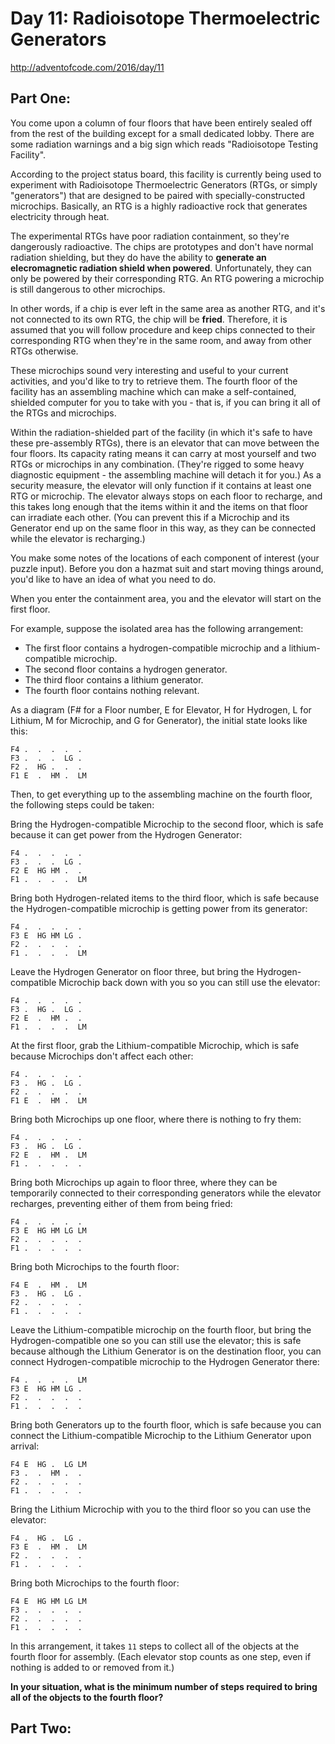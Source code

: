 # Day 11: Radioisotope Thermoelectric Generators
http://adventofcode.com/2016/day/11

## Part One:
You come upon a column of four floors that have been entirely sealed off from
the rest of the building except for a small dedicated lobby. There are some
radiation warnings and a big sign which reads "Radioisotope Testing Facility".

According to the project status board, this facility is currently being used
to experiment with Radioisotope Thermoelectric Generators (RTGs, or simply
"generators") that are designed to be paired with specially-constructed
microchips. Basically, an RTG is a highly radioactive rock that generates
electricity through heat.

The experimental RTGs have poor radiation containment, so they're dangerously
radioactive. The chips are prototypes and don't have normal radiation
shielding, but they do have the ability to **generate an elecromagnetic
radiation shield when powered**. Unfortunately, they can only be powered by
their corresponding RTG. An RTG powering a microchip is still dangerous to
other microchips.

In other words, if a chip is ever left in the same area as another RTG, and
it's not connected to its own RTG, the chip will be **fried**. Therefore, it
is assumed that you will follow procedure and keep chips connected to their
corresponding RTG when they're in the same room, and away from other RTGs
otherwise.

These microchips sound very interesting and useful to your current activities,
and you'd like to try to retrieve them. The fourth floor of the facility has
an assembling machine which can make a self-contained, shielded computer for
you to take with you - that is, if you can bring it all of the RTGs and
microchips.

Within the radiation-shielded part of the facility (in which it's safe to have
these pre-assembly RTGs), there is an elevator that can move between the four
floors. Its capacity rating means it can carry at most yourself and two RTGs
or microchips in any combination. (They're rigged to some heavy diagnostic
equipment - the assembling machine will detach it for you.) As a security
measure, the elevator will only function if it contains at least one RTG or
microchip. The elevator always stops on each floor to recharge, and this takes
long enough that the items within it and the items on that floor can irradiate
each other. (You can prevent this if a Microchip and its Generator end up on
the same floor in this way, as they can be connected while the elevator is
recharging.)

You make some notes of the locations of each component of interest (your
puzzle input). Before you don a hazmat suit and start moving things around,
you'd like to have an idea of what you need to do.

When you enter the containment area, you and the elevator will start on the
first floor.

For example, suppose the isolated area has the following arrangement:

- The first floor contains a hydrogen-compatible microchip and a lithium-
  compatible microchip.
- The second floor contains a hydrogen generator.
- The third floor contains a lithium generator.
- The fourth floor contains nothing relevant.

As a diagram (F# for a Floor number, E for Elevator, H for Hydrogen, L for
Lithium, M for Microchip, and G for Generator), the initial state looks like
this:

    F4 .  .  .  .  .
    F3 .  .  .  LG .
    F2 .  HG .  .  .
    F1 E  .  HM .  LM

Then, to get everything up to the assembling machine on the fourth floor, the
following steps could be taken:

Bring the Hydrogen-compatible Microchip to the second floor, which is safe
because it can get power from the Hydrogen Generator:

    F4 .  .  .  .  .
    F3 .  .  .  LG .
    F2 E  HG HM .  .
    F1 .  .  .  .  LM

Bring both Hydrogen-related items to the third floor, which is safe because
the Hydrogen-compatible microchip is getting power from its generator:

    F4 .  .  .  .  .
    F3 E  HG HM LG .
    F2 .  .  .  .  .
    F1 .  .  .  .  LM

Leave the Hydrogen Generator on floor three, but bring the Hydrogen-compatible
Microchip back down with you so you can still use the elevator:

    F4 .  .  .  .  .
    F3 .  HG .  LG .
    F2 E  .  HM .  .
    F1 .  .  .  .  LM

At the first floor, grab the Lithium-compatible Microchip, which is safe
because Microchips don't affect each other:

    F4 .  .  .  .  .
    F3 .  HG .  LG .
    F2 .  .  .  .  .
    F1 E  .  HM .  LM

Bring both Microchips up one floor, where there is nothing to fry them:

    F4 .  .  .  .  .
    F3 .  HG .  LG .
    F2 E  .  HM .  LM
    F1 .  .  .  .  .

Bring both Microchips up again to floor three, where they can be temporarily
connected to their corresponding generators while the elevator recharges,
preventing either of them from being fried:

    F4 .  .  .  .  .
    F3 E  HG HM LG LM
    F2 .  .  .  .  .
    F1 .  .  .  .  .

Bring both Microchips to the fourth floor:

    F4 E  .  HM .  LM
    F3 .  HG .  LG .
    F2 .  .  .  .  .
    F1 .  .  .  .  .

Leave the Lithium-compatible microchip on the fourth floor, but bring the
Hydrogen-compatible one so you can still use the elevator; this is safe
because although the Lithium Generator is on the destination floor, you can
connect Hydrogen-compatible microchip to the Hydrogen Generator there:

    F4 .  .  .  .  LM
    F3 E  HG HM LG .
    F2 .  .  .  .  .
    F1 .  .  .  .  .

Bring both Generators up to the fourth floor, which is safe because you can
connect the Lithium-compatible Microchip to the Lithium Generator upon
arrival:

    F4 E  HG .  LG LM
    F3 .  .  HM .  .
    F2 .  .  .  .  .
    F1 .  .  .  .  .

Bring the Lithium Microchip with you to the third floor so you can use the
elevator:

    F4 .  HG .  LG .
    F3 E  .  HM .  LM
    F2 .  .  .  .  .
    F1 .  .  .  .  .

Bring both Microchips to the fourth floor:

    F4 E  HG HM LG LM
    F3 .  .  .  .  .
    F2 .  .  .  .  .
    F1 .  .  .  .  .

In this arrangement, it takes `11` steps to collect all of the objects at the
fourth floor for assembly. (Each elevator stop counts as one step, even if
nothing is added to or removed from it.)

**In your situation, what is the minimum number of steps required to bring all
of the objects to the fourth floor?**

## Part Two:
